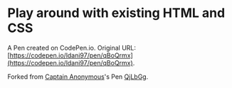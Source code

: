 # Play around with existing HTML and CSS

A Pen created on CodePen.io. Original URL: [https://codepen.io/ldani97/pen/qBoQrmx](https://codepen.io/ldani97/pen/qBoQrmx).



Forked from [Captain Anonymous](http://codepen.io/anon/)'s Pen [QjLbGg](http://codepen.io/anon/pen/QjLbGg/).
